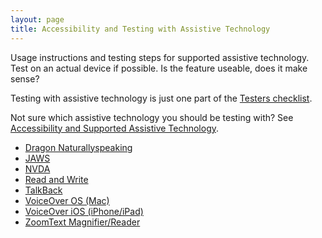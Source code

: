 ```yaml
---
layout: page
title: Accessibility and Testing with Assistive Technology
---
```


Usage instructions and testing steps for supported assistive technology. Test on an actual device if possible. Is the feature useable, does it make sense?

Testing with assistive technology is just one part of the [Testers checklist](https://bbc.github.io/accessibility-news-and-you/accessibility-news-and-testers).

Not sure which assistive technology you should be testing with? See [Accessibility and Supported Assistive Technology](accessibility-and-supported-assistive-technology).

- [Dragon Naturallyspeaking](accessibility-and-testing-with-dragon)
- [JAWS](accessibility-and-testing-with-jaws)
- [NVDA](accessibility-and-testing-with-nvda)
- [Read and Write](accessibility-and-testing-with-read-and-write)
- [TalkBack](accessibility-and-testing-with-talkback)
- [VoiceOver OS (Mac)](accessibility-and-testing-with-voiceover-os)
- [VoiceOver iOS (iPhone/iPad)](accessibility-and-testing-with-voiceover-ios)
- [ZoomText Magnifier/Reader](accessibility-and-testing-with-zoomtext)
